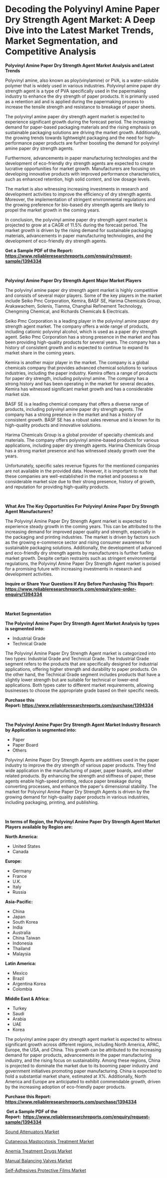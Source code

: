 <p><h1>Decoding the Polyvinyl Amine Paper Dry Strength Agent Market: A Deep Dive into the Latest Market Trends, Market Segmentation, and Competitive Analysis</h1></p><p><strong>Polyvinyl Amine Paper Dry Strength Agent Market Analysis and Latest Trends</strong></p>
<p><p>Polyvinyl amine, also known as ploy(vinylamine) or PVA, is a water-soluble polymer that is widely used in various industries. Polyvinyl amine paper dry strength agent is a type of PVA specifically used in the papermaking industry to enhance the dry strength of paper products. It is primarily used as a retention aid and is applied during the papermaking process to increase the tensile strength and resistance to breakage of paper sheets.</p><p>The polyvinyl amine paper dry strength agent market is expected to experience significant growth during the forecast period. The increasing demand for paper-based packaging materials and the rising emphasis on sustainable packaging solutions are driving the market growth. Additionally, the growing trends towards lightweight packaging and the need for high-performance paper products are further boosting the demand for polyvinyl amine paper dry strength agents.</p><p>Furthermore, advancements in paper manufacturing technologies and the development of eco-friendly dry strength agents are expected to create lucrative opportunities for market growth. Manufacturers are focusing on developing innovative products with improved performance characteristics, such as enhanced retention, high solid content, and low dosage levels.</p><p>The market is also witnessing increasing investments in research and development activities to improve the efficiency of dry strength agents. Moreover, the implementation of stringent environmental regulations and the growing preference for bio-based dry strength agents are likely to propel the market growth in the coming years.</p><p>In conclusion, the polyvinyl amine paper dry strength agent market is projected to grow at a CAGR of 11.5% during the forecast period. The market growth is driven by the rising demand for sustainable packaging materials, advancements in paper manufacturing technologies, and the development of eco-friendly dry strength agents.</p></p>
<p><strong>Get a Sample PDF of the Report:&nbsp; <a href="https://www.reliableresearchreports.com/enquiry/request-sample/1394334">https://www.reliableresearchreports.com/enquiry/request-sample/1394334</a></strong></p>
<p>&nbsp;</p>
<p><strong>Polyvinyl Amine Paper Dry Strength Agent Major Market Players</strong></p>
<p><p>The polyvinyl amine paper dry strength agent market is highly competitive and consists of several major players. Some of the key players in the market include Seiko Pmc Corporation, Kemira, BASF SE, Harima Chemicals Group, Arakawachem, Solenis, Tianma, Changhai Refinement Technology, Chengming Chemical, and Richards Chemicals & Electricals.</p><p>Seiko Pmc Corporation is a leading player in the polyvinyl amine paper dry strength agent market. The company offers a wide range of products, including cationic polyvinyl alcohol, which is used as a paper dry strength agent. Seiko Pmc Corporation has a strong presence in the market and has been providing high-quality products for several years. The company has a history of consistent growth and is expected to continue to expand its market share in the coming years.</p><p>Kemira is another major player in the market. The company is a global chemicals company that provides advanced chemical solutions to various industries, including the paper industry. Kemira offers a range of products for paper dry strength, including polyvinyl amine. The company has a strong history and has been operating in the market for several decades. Kemira has witnessed significant market growth and has a considerable market size.</p><p>BASF SE is a leading chemical company that offers a diverse range of products, including polyvinyl amine paper dry strength agents. The company has a strong presence in the market and has a history of consistent growth. BASF SE has a robust sales revenue and is known for its high-quality products and innovative solutions.</p><p>Harima Chemicals Group is a global provider of specialty chemicals and materials. The company offers polyvinyl amine-based products for various applications, including paper dry strength agents. Harima Chemicals Group has a strong market presence and has witnessed steady growth over the years.</p><p>Unfortunately, specific sales revenue figures for the mentioned companies are not available in the provided data. However, it is important to note that these companies are well-established in the market and possess a considerable market size due to their strong presence, history of growth, and reputation for providing high-quality products.</p></p>
<p>&nbsp;</p>
<p><strong>What Are The Key Opportunities For Polyvinyl Amine Paper Dry Strength Agent Manufacturers?</strong></p>
<p><p>The Polyvinyl Amine Paper Dry Strength Agent market is expected to experience steady growth in the coming years. This can be attributed to the increasing demand for improved paper quality and strength, especially in the packaging and printing industries. The market is driven by factors such as the growing e-commerce sector and rising consumer awareness for sustainable packaging solutions. Additionally, the development of advanced and eco-friendly dry strength agents by manufacturers is further fueling market growth. Despite certain restraints such as stringent environmental regulations, the Polyvinyl Amine Paper Dry Strength Agent market is poised for a promising future with increasing investments in research and development activities.</p></p>
<p><strong>Inquire or Share Your Questions If Any Before Purchasing This Report: <a href="https://www.reliableresearchreports.com/enquiry/pre-order-enquiry/1394334">https://www.reliableresearchreports.com/enquiry/pre-order-enquiry/1394334</a></strong></p>
<p>&nbsp;</p>
<p><strong>Market Segmentation</strong></p>
<p><strong>The Polyvinyl Amine Paper Dry Strength Agent Market Analysis by types is segmented into:</strong></p>
<p><ul><li>Industrial Grade</li><li>Technical Grade</li></ul></p>
<p><p>The Polyvinyl Amine Paper Dry Strength Agent market is categorized into two types: Industrial Grade and Technical Grade. The Industrial Grade segment refers to the products that are specifically designed for industrial applications, offering higher strength and durability to paper products. On the other hand, the Technical Grade segment includes products that have a slightly lower strength but are suitable for technical or lower-end applications. Both types cater to different market requirements, allowing businesses to choose the appropriate grade based on their specific needs.</p></p>
<p><strong>Purchase this Report:&nbsp;<a href="https://www.reliableresearchreports.com/purchase/1394334">https://www.reliableresearchreports.com/purchase/1394334</a></strong></p>
<p>&nbsp;</p>
<p><strong>The Polyvinyl Amine Paper Dry Strength Agent Market Industry Research by Application is segmented into:</strong></p>
<p><ul><li>Paper</li><li>Paper Board</li><li>Others</li></ul></p>
<p><p>Polyvinyl Amine Paper Dry Strength Agents are additives used in the paper industry to improve the dry strength of various paper products. They find wide application in the manufacturing of paper, paper boards, and other related products. By enhancing the strength and stiffness of paper, these agents enable high-speed printing, reduce paper breakage during converting processes, and enhance the paper's dimensional stability. The market for Polyvinyl Amine Paper Dry Strength Agents is driven by the growing demand for high-quality paper products in various industries, including packaging, printing, and publishing.</p></p>
<p>&nbsp;</p>
<p><strong>In terms of Region, the Polyvinyl Amine Paper Dry Strength Agent Market Players available by Region are:</strong></p>
<p>
    <p> <strong> North America: </strong>
        <ul>
            <li>United States</li>
            <li>Canada</li>
        </ul>
        </p> 
    <p> <strong> Europe: </strong>
        <ul>
            <li>Germany</li>
            <li>France</li>
            <li>U.K.</li>
            <li>Italy</li>
            <li>Russia</li>
        </ul>
        </p> 
    <p> <strong> Asia-Pacific: </strong>
        <ul>
            <li>China</li>
            <li>Japan</li>
            <li>South Korea</li>
            <li>India</li>
            <li>Australia</li>
            <li>China Taiwan</li>
            <li>Indonesia</li>
            <li>Thailand</li>
            <li>Malaysia</li>
        </ul>
        </p> 
    <p> <strong> Latin America: </strong>
        <ul>
            <li>Mexico</li>
            <li>Brazil</li>
            <li>Argentina Korea</li>
            <li>Colombia</li>
        </ul>
        </p> 
    <p> <strong> Middle East & Africa: </strong>
        <ul>
            <li>Turkey</li>
            <li>Saudi</li>
            <li>Arabia</li>
            <li>UAE</li>
            <li>Korea</li>
        </ul>
    </p>
    </p>
<p><p>The polyvinyl amine paper dry strength agent market is expected to witness significant growth across different regions, including North America, APAC, Europe, the USA, and China. This growth can be attributed to the increasing demand for paper products, advancements in the paper manufacturing industry, and the rising focus on sustainability. Among these regions, China is projected to dominate the market due to its booming paper industry and government initiatives promoting paper manufacturing. China is expected to hold a substantial market share, estimated at X%. Additionally, North America and Europe are anticipated to exhibit commendable growth, driven by the increasing adoption of eco-friendly paper products.</p></p>
<p><strong>Purchase this Report: <a href="https://www.reliableresearchreports.com/purchase/1394334">https://www.reliableresearchreports.com/purchase/1394334</a></strong></p>
<p>&nbsp;<strong>Get a Sample PDF of the Report:&nbsp;&nbsp;<a href="https://www.reliableresearchreports.com/enquiry/request-sample/1394334">https://www.reliableresearchreports.com/enquiry/request-sample/1394334</a></strong></p>
<p><strong></strong></p>
<p><p><a href="https://www.linkedin.com/pulse/decoding-sound-attenuators-market-deep-dive-latest-yzvre/">Sound Attenuators Market</a></p><p><a href="https://medium.com/@barbarafranklin1904/cutaneous-mastocytosis-treatment-market-size-growth-forecast-2023-2030-dae59c185594">Cutaneous Mastocytosis Treatment Market</a></p><p><a href="https://medium.com/@janicegriffin2022/anemia-treatment-drugs-market-size-growth-forecast-2023-2030-269069ec5057">Anemia Treatment Drugs Market</a></p><p><a href="https://www.linkedin.com/pulse/manual-balancing-valves-market-challenges-opportunities-growth-ggvye/">Manual Balancing Valves Market</a></p><p><a href="https://issuu.com/reportprime-2/docs/self-adhesives-protective-films-market-size-2030.p?fr=xKAE9_zU1NQ">Self-Adhesives Protective Films Market</a></p></p>